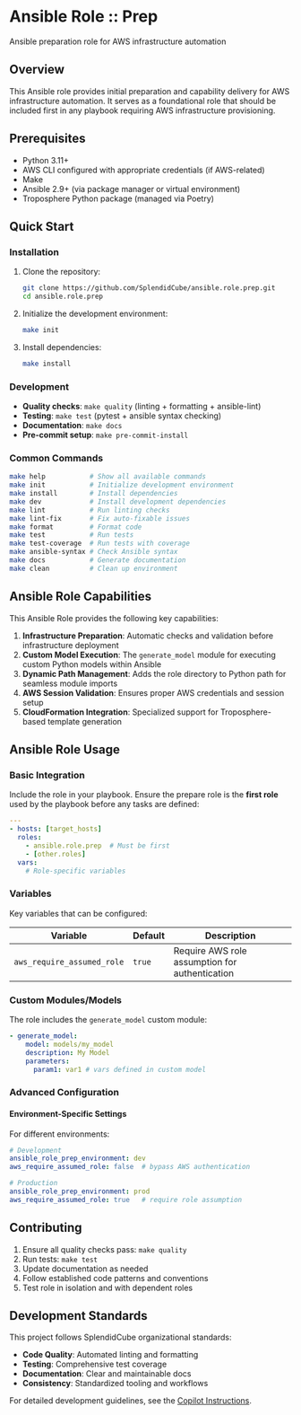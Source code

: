 # Ansible Role :: Prep

Ansible preparation role for AWS infrastructure automation

## Overview

This Ansible role provides initial preparation and capability delivery for AWS infrastructure automation. It serves as a foundational role that should be included first in any playbook requiring AWS infrastructure provisioning.

## Prerequisites

- Python 3.11+
- AWS CLI configured with appropriate credentials (if AWS-related)
- Make
- Ansible 2.9+ (via package manager or virtual environment)
- Troposphere Python package (managed via Poetry)

## Quick Start

### Installation

1. Clone the repository:

   ```bash
   git clone https://github.com/SplendidCube/ansible.role.prep.git
   cd ansible.role.prep
   ```

1. Initialize the development environment:

   ```bash
   make init
   ```

1. Install dependencies:

   ```bash
   make install
   ```

### Development

- **Quality checks**: `make quality` (linting + formatting + ansible-lint)
- **Testing**: `make test` (pytest + ansible syntax checking)
- **Documentation**: `make docs`
- **Pre-commit setup**: `make pre-commit-install`

### Common Commands

```bash
make help           # Show all available commands
make init           # Initialize development environment
make install        # Install dependencies
make dev            # Install development dependencies
make lint           # Run linting checks
make lint-fix       # Fix auto-fixable issues
make format         # Format code
make test           # Run tests
make test-coverage  # Run tests with coverage
make ansible-syntax # Check Ansible syntax
make docs           # Generate documentation
make clean          # Clean up environment
```

## Ansible Role Capabilities

This Ansible Role provides the following key capabilities:

1. **Infrastructure Preparation**: Automatic checks and validation before infrastructure deployment
1. **Custom Model Execution**: The `generate_model` module for executing custom Python models within Ansible
1. **Dynamic Path Management**: Adds the role directory to Python path for seamless module imports
1. **AWS Session Validation**: Ensures proper AWS credentials and session setup
1. **CloudFormation Integration**: Specialized support for Troposphere-based template generation

## Ansible Role Usage

### Basic Integration

Include the role in your playbook. Ensure the prepare role is the **first role** used by the playbook before any tasks are defined:

```yaml
---
- hosts: [target_hosts]
  roles:
    - ansible.role.prep  # Must be first
    - [other.roles]
  vars:
    # Role-specific variables
```

### Variables

Key variables that can be configured:

| Variable                   | Default | Description                                    |
| -------------------------- | ------- | ---------------------------------------------- |
| `aws_require_assumed_role` | `true`  | Require AWS role assumption for authentication |

### Custom Modules/Models

The role includes the `generate_model` custom module:

```yaml
- generate_model:
    model: models/my_model
    description: My Model
    parameters:
      param1: var1 # vars defined in custom model
```

### Advanced Configuration

#### Environment-Specific Settings

For different environments:

```yaml
# Development
ansible_role_prep_environment: dev
aws_require_assumed_role: false  # bypass AWS authentication

# Production
ansible_role_prep_environment: prod
aws_require_assumed_role: true   # require role assumption
```

## Contributing

1. Ensure all quality checks pass: `make quality`
1. Run tests: `make test`
1. Update documentation as needed
1. Follow established code patterns and conventions
1. Test role in isolation and with dependent roles

## Development Standards

This project follows SplendidCube organizational standards:

- **Code Quality**: Automated linting and formatting
- **Testing**: Comprehensive test coverage
- **Documentation**: Clear and maintainable docs
- **Consistency**: Standardized tooling and workflows

For detailed development guidelines, see the [Copilot Instructions](.github/copilot-instructions.md).

